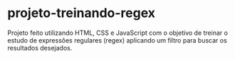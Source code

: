 # projeto-treinando-regex
Projeto feito utilizando HTML, CSS e JavaScript com o objetivo de treinar o estudo de expressôes regulares (regex) aplicando um filtro para buscar os resultados desejados.
